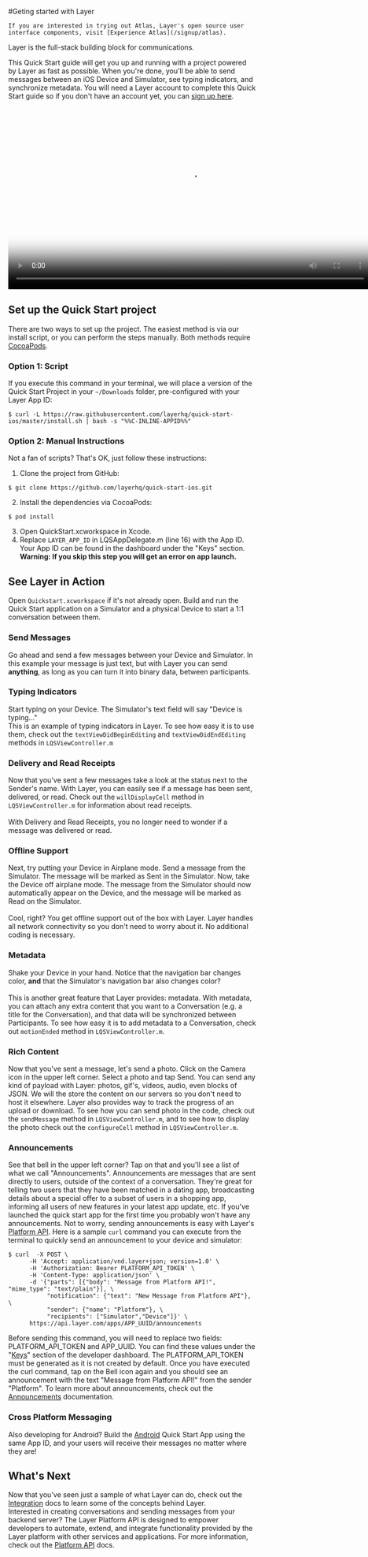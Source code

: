 #Geting started with Layer

```emphasis
If you are interested in trying out Atlas, Layer's open source user interface components, visit [Experience Atlas](/signup/atlas).
```
Layer is the full-stack building block for communications.</br>

This Quick Start guide will get you up and running with a project powered by Layer as fast as possible. When you're done, you'll be able to send messages between an iOS Device and Simulator, see typing indicators, and synchronize metadata. You will need a Layer account to complete this Quick Start guide so if you don't have an account yet, you can [sign up here](https://developer.layer.com/signup).

<video controls poster="https://s3.amazonaws.com/static.layer.com/web/docs/ios/quick-start.png" style="width:740px;">
  <source src="https://s3.amazonaws.com/static.layer.com/web/docs/ios/quick-start.mp4" type="video/mp4"/>
  <source src="https://s3.amazonaws.com/static.layer.com/web/docs/ios/quick-start.webm" type="video/webm"/>
</video>

## Set up the Quick Start project
There are two ways to set up the project. The easiest method is via our install script, or you can perform the steps manually. Both methods require [CocoaPods](http://cocoapods.org).

### Option 1: Script
If you execute this command in your terminal, we will place a version of the Quick Start Project in your `~/Downloads` folder, pre-configured with your Layer App ID:<br/>
```console
$ curl -L https://raw.githubusercontent.com/layerhq/quick-start-ios/master/install.sh | bash -s "%%C-INLINE-APPID%%"
```
### Option 2: Manual Instructions
Not a fan of scripts? That's OK, just follow these instructions:<br/>

1. Clone the project from GitHub:

  ```console
  $ git clone https://github.com/layerhq/quick-start-ios.git
  ```
2. Install the dependencies via CocoaPods:

  ```console
  $ pod install
  ```
3. Open QuickStart.xcworkspace in Xcode.
4. Replace `LAYER_APP_ID` in LQSAppDelegate.m (line 16) with the App ID. Your App ID can be found in the dashboard under the "Keys" section.</br>
  **Warning: If you skip this step you will get an error on app launch.**

## See Layer in Action
Open `Quickstart.xcworkspace` if it's not already open. Build and run the Quick Start application on a Simulator and a physical Device to start a 1:1 conversation between them.
### Send Messages
Go ahead and send a few messages between your Device and Simulator. In this example your message is just text, but with Layer you can send **anything**, as long as you can turn it into binary data, between participants.
### Typing Indicators
Start typing on your Device. The Simulator's text field will say "Device is typing..."</br>
This is an example of typing indicators in Layer. To see how easy it is to use them, check out the `textViewDidBeginEditing` and `textViewDidEndEditing` methods in `LQSViewController.m`
### Delivery and Read Receipts
Now that you've sent a few messages take a look at the status next to the Sender's name.  With Layer, you can easily see if a message has been sent, delivered, or read. Check out the `willDisplayCell` method in `LQSViewController.m` for information about read receipts.<br><br>
With Delivery and Read Receipts, you no longer need to wonder if a message was delivered or read.
### Offline Support
Next, try putting your Device in Airplane mode.  Send a message from the Simulator. The message will be marked as Sent in the Simulator.  Now, take the Device off airplane mode.  The message from the Simulator should now automatically appear on the Device, and the message will be marked as Read on the Simulator.<br><br>
Cool, right? You get offline support out of the box with Layer. Layer handles all network connectivity so you don't need to worry about it. No additional coding is necessary.
### Metadata
Shake your Device in your hand. Notice that the navigation bar changes color, **and** that the Simulator's navigation bar also changes color?<br><br>
This is another great feature that Layer provides: metadata. With metadata, you can attach any extra content that you want to a Conversation (e.g. a title for the Conversation), and that data will be synchronized between Participants.
To see how easy it is to add metadata to a Conversation, check out `motionEnded` method in `LQSViewController.m`.
### Rich Content
Now that you've sent a message, let's send a photo. Click on the Camera icon in the upper left corner.  Select a photo and tap Send. You can send any kind of payload with Layer: photos, gif's, videos, audio, even blocks of JSON. We will the store the content on our servers so you don't need to host it elsewhere. Layer also provides way to track the progress of an upload or download. To see how you can send photo in the code, check out the `sendMessage`  method in `LQSViewController.m`, and to see how to display the photo check out the `configureCell` method in  `LQSViewController.m`.
### Announcements
See that bell in the upper left corner? Tap on that and you'll see a list of what we call "Announcements". Announcements are messages that are sent directly to users, outside of the context of a conversation. They're great for telling two users that they have been matched in a dating app, broadcasting details about a special offer to a subset of users in a shopping app, informing all users of new features in your latest app update, etc. If you've launched the quick start app for the first time you probably won't have any announcements. Not to worry, sending announcements is easy with Layer's [Platform API](https://developer.layer.com/docs/platform). Here is a sample `curl` command you can execute from the terminal to quickly send an announcement to your device and simulator:
```console
$ curl  -X POST \
      -H 'Accept: application/vnd.layer+json; version=1.0' \
      -H 'Authorization: Bearer PLATFORM_API_TOKEN' \
      -H 'Content-Type: application/json' \
      -d '{"parts": [{"body": "Message from Platform API!", "mime_type": "text/plain"}], \
           "notification": {"text": "New Message from Platform API"}, \
           "sender": {"name": "Platform"}, \
           "recipients": ["Simulator","Device"]}' \
      https://api.layer.com/apps/APP_UUID/announcements
```
 Before sending this command, you will need to replace two fields: PLATFORM_API_TOKEN and APP_UUID. You can find these values under the "[Keys](https://developer.layer.com/projects/keys)" section of the developer dashboard. The PLATFORM_API_TOKEN must be generated as it is not created by default. Once you have executed the curl command, tap on the Bell icon again and you should see an announcement with the text "Message from Platform API!" from the sender "Platform". To learn more about announcements, check out the [Announcements](https://developer.layer.com/docs/platform#send-an-announcement) documentation. 
### Cross Platform Messaging
Also developing for Android? Build the [Android](/docs/android) Quick Start App using the same App ID, and your users will receive their messages no matter where they are!

## What's Next
Now that you've seen just a sample of what Layer can do, check out the [Integration](/docs/ios/integration) docs to learn some of the concepts behind Layer.<br/>
Interested in creating conversations and sending messages from your backend server?  The Layer Platform API is designed to empower developers to automate, extend, and integrate functionality provided by the Layer platform with other services and applications. For more information, check out the [Platform API](/docs/platform) docs.
